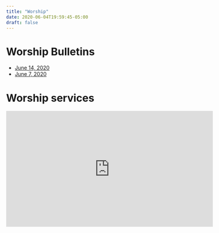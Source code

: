 ```yaml
---
title: "Worship"
date: 2020-06-04T19:59:45-05:00
draft: false
---
```


# Worship Bulletins


* [June 14, 2020](/pdf/06-14-2020.pdf)
* [June 7, 2020](/pdf/06-07-2020.pdf)

# Worship services

<iframe width="560" height="315" src="https://www.youtube.com/embed/videoseries?list=PLapVdTsxVE01QDYhxVz1uNFo9CM5Op9wf" frameborder="0" allow="accelerometer; autoplay; encrypted-media; gyroscope; picture-in-picture" allowfullscreen></iframe>
